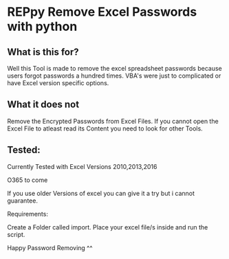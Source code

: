 # REPpy Remove Excel Passwords with python

## What is this for?

Well this Tool is made to remove the excel spreadsheet passwords because users forgot passwords a hundred times.
VBA's were just to complicated or have Excel version specific options.

## What it does not

Remove the Encrypted Passwords from Excel Files.
If you cannot open the Excel File to atleast read its Content you need to look for other Tools.

## Tested:

Currently Tested with Excel Versions 2010,2013,2016

O365 to come

If you use older Versions of excel you can give it a try but i cannot guarantee.

Requirements:

Create a Folder called import. Place your excel file/s inside and run the script.

Happy Password Removing ^^
